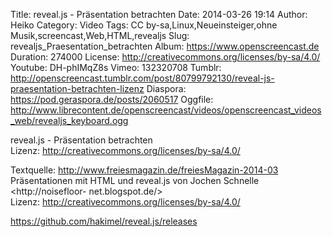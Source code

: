 Title: reveal.js - Präsentation betrachten
Date: 2014-03-26 19:14
Author: Heiko
Category: Video
Tags: CC by-sa,Linux,Neueinsteiger,ohne Musik,screencast,Web,HTML,revealjs
Slug: revealjs_Praesentation_betrachten
Album: https://www.openscreencast.de
Duration: 274000
License: http://creativecommons.org/licenses/by-sa/4.0/
Youtube: DH-phIMqZ8s
Vimeo: 132320708
Tumblr: http://openscreencast.tumblr.com/post/80799792130/reveal-js-praesentation-betrachten-lizenz
Diaspora: https://pod.geraspora.de/posts/2060517
Oggfile: http://www.librecontent.de/openscreencast/videos/openscreencast_videos_web/revealjs_keyboard.ogg

reveal.js - Präsentation betrachten  
Lizenz: <http://creativecommons.org/licenses/by-sa/4.0/>  
  
Textquelle: <http://www.freiesmagazin.de/freiesMagazin-2014-03>  
Präsentationen mit HTML und reveal.js von Jochen Schnelle <http://noisefloor-
net.blogspot.de/>  
Lizenz: <http://creativecommons.org/licenses/by-sa/4.0/>  
  
<https://github.com/hakimel/reveal.js/releases>

